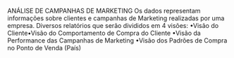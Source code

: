ANÁLISE DE CAMPANHAS DE MARKETING
Os dados representam informações sobre clientes e campanhas de Marketing realizadas por uma empresa.
Diversos relatórios que serão divididos em 4 visões:
•Visão do Cliente•Visão do Comportamento de Compra do Cliente
•Visão da Performance das Campanhas de Marketing
•Visão dos Padrões de Compra no Ponto de Venda (País)

